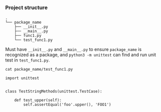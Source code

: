 ### Project structure

```
.
└── package_name
    ├── __init__.py
    ├── __main__.py
    ├── func1.py
    └── test_func1.py
```

Must have `__init__.py` and `__main__.py` to ensure `package_name` is recognized as a package, and `python3 -m unittest` can find and run unit test in `test_func1.py`.

```
cat package_name/test_func1.py 
```

```
import unittest


class TestStringMethods(unittest.TestCase):

    def test_upper(self):
        self.assertEqual('foo'.upper(), 'FOO1')
```